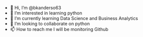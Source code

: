 - 👋 Hi, I’m @bkanderso63
- 👀 I’m interested in learning python
- 🌱 I’m currently learning Data Science and Business Analytics
- 💞️ I’m looking to collaborate on python
- 📫 How to reach me I will be monitoring Github

<!---
bkanderso63/bkanderso63 is a ✨ special ✨ repository because its `README.md` (this file) appears on your GitHub profile.
You can click the Preview link to take a look at your changes.
--->
